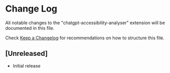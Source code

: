 # Change Log

All notable changes to the "chatgpt-accessibility-analyser" extension will be documented in this file.

Check [Keep a Changelog](http://keepachangelog.com/) for recommendations on how to structure this file.

## [Unreleased]

- Initial release